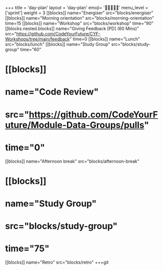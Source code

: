 +++
title = 'day-plan'
layout = 'day-plan'
emoji= '🧑🏾‍🤝‍🧑🏾'
menu_level = ['sprint']
weight = 3
[[blocks]]
name="Energiser"
src="blocks/energiser"
[[blocks]]
name="Morning orientation"
src="blocks/morning-orientation"
time=15
[[blocks]]
name="Workshop"
src="blocks/workshop"
time="90"
[[blocks.nested.blocks]]
name="Giving Feedback [PD] (60 Mins)"
src="https://github.com/CodeYourFuture/CYF-Workshops/tree/main/feedback"
time=0
[[blocks]]
name="Lunch"
src="blocks/lunch"
[[blocks]]
name="Study Group"
src="blocks/study-group"
time="60"

# [[blocks]]

# name="Code Review"

# src="https://github.com/CodeYourFuture/Module-Data-Groups/pulls"

# time="0"

[[blocks]]
name="Afternoon break"
src="blocks/afternoon-break"

# [[blocks]]

# name="Study Group"

# src="blocks/study-group"

# time="75"

[[blocks]]
name="Retro"
src="blocks/retro"
+++git
